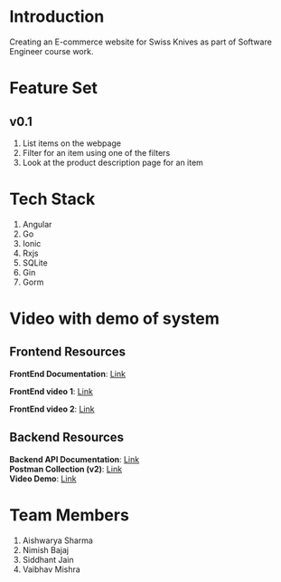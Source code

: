 # Introduction
Creating an E-commerce website for Swiss Knives as part of Software Engineer course work.

# Feature Set
## v0.1 
1. List items on the webpage
2. Filter for an item using one of the filters
3. Look at the product description page for an item

# Tech Stack
1. Angular
2. Go
3. Ionic
4. Rxjs
5. SQLite
6. Gin
7. Gorm

# Video with demo of system
## Frontend Resources
**FrontEnd Documentation**: [Link](https://docs.google.com/document/d/1D9z5ZisuVJMVRzL_k3Ux8g1JlbRcEbv7pKSadGegeSk/edit)

**FrontEnd video 1**: [Link](https://www.youtube.com/watch?v=Wdyq0oZhzyA)

**FrontEnd video 2**: [Link](https://youtu.be/5dBOIze39fo)


## Backend Resources
**Backend API Documentation**: [Link](https://github.com/aishwaryasharmaccoew/SeProject/blob/main/backend/api_documentation.md)  
**Postman Collection (v2)**: [Link](https://github.com/aishwaryasharmaccoew/SeProject/blob/main/backend/src/postman_api_samples/findmyknife.postman_collection.json)  
**Video Demo**: [Link](https://github.com/aishwaryasharmaccoew/SeProject/blob/main/backend/src/database/files/video1234993162.mp4)


# Team Members
1. Aishwarya Sharma
2. Nimish Bajaj
3. Siddhant Jain
4. Vaibhav Mishra